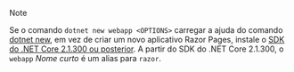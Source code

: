 > [!NOTE]
> Se o comando `dotnet new webapp <OPTIONS>` carregar a ajuda do comando [dotnet new](/dotnet/core/tools/dotnet-new), em vez de criar um novo aplicativo Razor Pages, instale o [SDK do .NET Core 2.1.300 ou posterior](https://www.microsoft.com/net/download/archives). A partir do SDK do .NET Core 2.1.300, o `webapp` *Nome curto* é um alias para `razor`.

